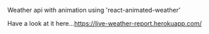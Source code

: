 Weather api with animation using 'react-animated-weather'

Have a look at it here...https://live-weather-report.herokuapp.com/
